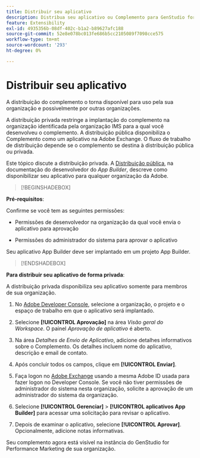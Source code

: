 ```yaml
---
title: Distribuir seu aplicativo
description: Distribua seu aplicativo ou Complemento para GenStudio for Performance Marketing.
feature: Extensibility
exl-id: 4935356b-08df-402c-b1a2-b89627afc188
source-git-commit: 52e8e078bc013fe686b5cc2105089f7098cce575
workflow-type: tm+mt
source-wordcount: '293'
ht-degree: 0%

---
```


# Distribuir seu aplicativo

A distribuição do complemento o torna disponível para uso pela sua organização e possivelmente por outras organizações.

A distribuição privada restringe a implantação do complemento na organização identificada pela organização IMS para a qual você desenvolveu o complemento. A distribuição pública disponibiliza o Complemento como um aplicativo na Adobe Exchange. O fluxo de trabalho de distribuição depende se o complemento se destina à distribuição pública ou privada.

Este tópico discute a distribuição privada. A [Distribuição pública](https://developer.adobe.com/app-builder/docs/guides/distribution/public/), na documentação do desenvolvedor do _App Builder_, descreve como disponibilizar seu aplicativo para qualquer organização da Adobe.

>[!BEGINSHADEBOX]

**Pré-requisitos**:

Confirme se você tem as seguintes permissões:

* Permissões de desenvolvedor na organização da qual você envia o aplicativo para aprovação

* Permissões do administrador do sistema para aprovar o aplicativo

Seu aplicativo App Builder deve ser implantado em um projeto App Builder.

>[!ENDSHADEBOX]

**Para distribuir seu aplicativo de forma privada**:

A distribuição privada disponibiliza seu aplicativo somente para membros de sua organização.

1. No [Adobe Developer Console](https://developer.adobe.com/console/), selecione a organização, o projeto e o espaço de trabalho em que o aplicativo será implantado.

1. Selecione **[!UICONTROL Aprovação]** na área _Visão geral do Workspace_. O painel _Aprovação de aplicativo_ é aberto.

1. Na área _Detalhes de Envio de Aplicativo_, adicione detalhes informativos sobre o Complemento. Os detalhes incluem nome do aplicativo, descrição e email de contato.

1. Após concluir todos os campos, clique em **[!UICONTROL Enviar]**.

1. Faça logon no [Adobe Exchange](https://exchange.adobe.com/) usando a mesma Adobe ID usada para fazer logon no Developer Console. Se você não tiver permissões de administrador do sistema nesta organização, solicite a aprovação de um administrador do sistema da organização.

1. Selecione **[!UICONTROL Gerenciar]** > **[!UICONTROL aplicativos App Builder]** para acessar uma solicitação para revisar o aplicativo.

1. Depois de examinar o aplicativo, selecione **[!UICONTROL Aprovar]**. Opcionalmente, adicione notas informativas.

Seu complemento agora está visível na instância do GenStudio for Performance Marketing de sua organização.
